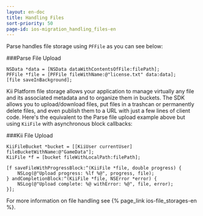 ```yaml
---
layout: en-doc
title: Handling Files
sort-priority: 50
page-id: ios-migration_handling_files-en
---
```

Parse handles file storage using `PFFile` as you can see below:

###Parse File Upload
```objc
NSData *data = [NSData dataWithContentsOfFile:filePath];
PFFile *file = [PFFile fileWithName:@"license.txt" data:data];
[file saveInBackground];
```

Kii Platform file storage allows your application to manage virtually any file and its associated metadata and to organize them in buckets. The SDK allows you to upload/download files, put files in a trashcan or permanently delete files, and even publish them to a URL with just a few lines of client code. Here's the equivalent to the Parse file upload example above but using `KiiFile` with asynchronous block callbacks:

###Kii File Upload
```objc
KiiFileBucket *bucket = [[KiiUser currentUser] fileBucketWithName:@"GameData"];
KiiFile *f = [bucket fileWithLocalPath:filePath];
    
[f saveFileWithProgressBlock:^(KiiFile *file, double progress) {
    NSLog(@"Upload progress: %lf %@", progress, file);
} andCompletionBlock:^(KiiFile *file, NSError *error) {
    NSLog(@"Upload complete: %@ withError: %@", file, error);
}];
```

For more information on file handling see {% page_link ios-file_storages-en %}.